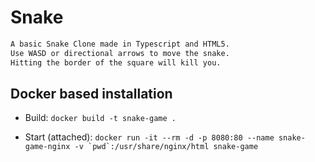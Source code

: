 # Snake

```sh
A basic Snake Clone made in Typescript and HTML5. 
Use WASD or directional arrows to move the snake. 
Hitting the border of the square will kill you. 
```

## Docker based installation
- Build: `docker build -t snake-game .`

- Start (attached): ``docker run -it --rm -d -p 8080:80 --name snake-game-nginx -v `pwd`:/usr/share/nginx/html snake-game``

